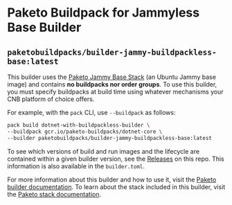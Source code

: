 # Paketo Buildpack for Jammyless Base Builder

## `paketobuildpacks/builder-jammy-buildpackless-base:latest`

This builder uses the [Paketo Jammy Base
Stack](https://github.com/paketo-buildpacks/jammy-base-stack) (an Ubuntu Jammy
base image) and contains **no buildpacks nor order groups**. To use this
builder, you must specify buildpacks at build time using whatever mechanisms
your CNB platform of choice offers.

For example, with the `pack` CLI, use `--buildpack` as follows:
```bash
pack build dotnet-with-buildpackless-builder \
--buildpack gcr.io/paketo-buildpacks/dotnet-core \
--builder paketobuildpacks/builder-jammy-buildpackless-base:latest
```

To see which versions of build and run images and the lifecycle are contained
within a given builder version, see the
[Releases](https://github.com/paketo-buildpacks/builder-jammy-buildpackless-base/releases)
on this repo. This information is also available in the `builder.toml`.

For more information about this builder and how to use it, visit the [Paketo
builder documentation](https://paketo.io/docs/builders/).  To learn about the
stack included in this builder, visit the [Paketo stack
documentation](https://paketo.io/docs/stacks/).


